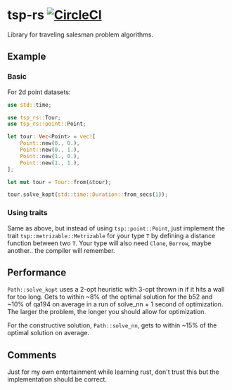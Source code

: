# tsp-rs [![CircleCI](https://circleci.com/gh/stoksc/tsp-rs.svg?style=svg)](https://circleci.com/gh/stoksc/tsp-rs)

Library for traveling salesman problem algorithms. 

## Example

### Basic

For 2d point datasets:

```rust
use std::time;

use tsp_rs::Tour;
use tsp_rs::point::Point;

let tour: Vec<Point> = vec![
    Point::new(0., 0.),
    Point::new(0., 1.),
    Point::new(1., 0.),
    Point::new(1., 1.),
];

let mut tour = Tour::from(&tour);

tour.solve_kopt(std::time::Duration::from_secs(1));
```

### Using traits

Same as above, but instead of using `tsp::point::Point`, just implement the trait `tsp::metrizable::Metrizable`
for your type `T` by defining a distance function between two `T`. Your type will also need `Clone`, `Borrow`, maybe another.. the compiler will remember.

## Performance

`Path::solve_kopt` uses a 2-opt heuristic with 3-opt thrown in if it hits a wall for too long. Gets to within ~8% of the optimal solution for the b52 and ~10% of qa194 on average in a run of solve_nn + 1 second of optimization. The larger the problem, the longer you should allow for optimization.

For the constructive solution, `Path::solve_nn`, gets to within ~15% of the optimal solution on average.

## Comments

Just for my own entertainment while learning rust, don't trust this but the implementation should be correct.